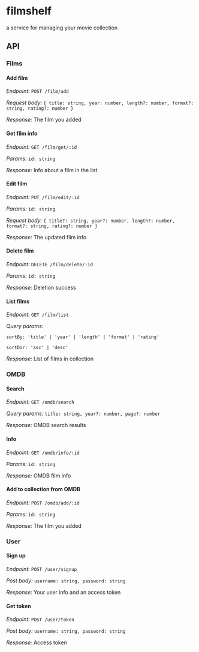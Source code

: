 
# filmshelf

a service for managing your movie collection

## API

### Films

#### Add film

*Endpoint*:
`POST /film/add`

*Request body:*
`{
  title: string,
  year: number,
  length?: number,
  format?: string,
  rating?: number
}`

*Response:* The film you added

#### Get film info

*Endpoint:*
`GET /film/get/:id`

*Params:*
`id: string`

*Response:* Info about a film in the list

#### Edit film

*Endpoint:* `PUT /film/edit/:id`

*Params:* `id: string`

*Request body:*
`{
  title?: string,
  year?: number,
  length?: number,
  format?: string,
  rating?: number
}`

*Response:* The updated film info

#### Delete film

*Endpoint:* `DELETE /film/delete/:id`

*Params:* `id: string`

*Response:* Deletion success

#### List films

*Endpoint:* `GET /film/list`

*Query params:*

`sortBy: 'title' | 'year' | 'length' | 'format' | 'rating'`

`sortDir: 'asc' | 'desc'`

*Response:* List of films in collection

### OMDB

#### Search

*Endpoint:* `GET /omdb/search`

*Query params:* `title: string, year?: number, page?: number`

*Response:* OMDB search results

#### Info

*Endpoint:* `GET /omdb/info/:id`

*Params:* `id: string`

*Response:* OMDB film info

#### Add to collection from OMDB

*Endpoint:* `POST /omdb/add/:id`

*Params:* `id: string`

*Response:* The film you added

### User

#### Sign up

*Endpoint:* `POST /user/signup`

*Post body:* `username: string, password: string`

*Response:* Your user info and an access token

#### Get token

*Endpoint:* `POST /user/token`

*Post body:* `username: string, password: string`

*Response:* Access token
